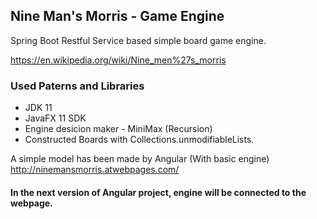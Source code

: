 ## Nine Man's Morris - Game Engine

Spring Boot Restful Service based simple board game engine.

https://en.wikipedia.org/wiki/Nine_men%27s_morris

### Used Paterns and Libraries

* JDK 11
* JavaFX 11 SDK
* Engine desicion maker - MiniMax (Recursion)
* Constructed Boards with Collections.unmodifiableLists.


A simple model has been made by Angular (With basic engine)
http://ninemansmorris.atwebpages.com/

#### In the next version of Angular project, engine will be connected to the webpage.
